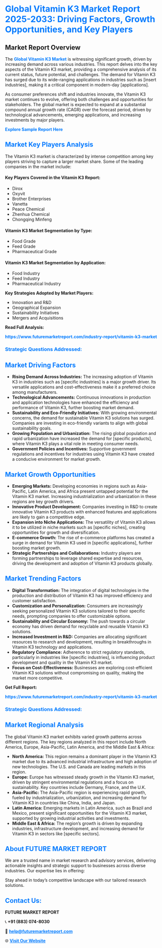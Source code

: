 <h1 style="color: #007BFF;">Global Vitamin K3 Market Report 2025-2033: Driving Factors, Growth Opportunities, and Key Players</h1>

<section id="overview">
<h2>Market Report Overview</h2>
<p>The <a href="https://www.futuremarketreport.com/industry-report/vitamin-k3-market" style="color: #007BFF; text-decoration: none;"><strong>Global Vitamin K3 Market</strong></a> is witnessing significant growth, driven by increasing demand across various industries. This report delves into the key aspects of the Vitamin K3 market, providing a comprehensive analysis of its current status, future potential, and challenges. The demand for Vitamin K3 has surged due to its wide-ranging applications in industries such as [insert industries], making it a critical component in modern-day [applications].</p>
<p>As consumer preferences shift and industries innovate, the Vitamin K3 market continues to evolve, offering both challenges and opportunities for stakeholders. The global market is expected to expand at a substantial compound annual growth rate (CAGR) over the forecast period, driven by technological advancements, emerging applications, and increasing investments by major players.</p>
</section>

<section id="overview">
<p><a href="https://www.futuremarketreport.com/request-sample/reportId=91709" style="color: #007BFF; text-decoration: none;"><strong>Explore Sample Report Here</strong></a></p>
</section>

<section id="key-players">
<h2 style="color: #007BFF;">Market Key Players Analysis</h2>
<p>The Vitamin K3 market is characterized by intense competition among key players striving to capture a larger market share. Some of the leading companies in the market include:</p>
<h4>Key Players Covered in the Vitamin K3 Report:</h4>
<ul><li>Dirox</li><li>Oxyvit</li><li>Brother Enterprises</li><li>Vanetta</li><li>Peace Chemical</li><li>Zhenhua Chemical</li><li>Chongqing Minfeng</li></ul>
<h4>Vitamin K3 Market Segmentation by Type:</h4>
<ul><li>Food Grade</li><li>Feed Grade</li><li>Pharmaceutical Grade</li></ul>

<h4>Vitamin K3 Market Segmentation by Application:</h4>
<ul><li>Food Industry</li><li>Feed Industry</li><li>Pharmaceutical Industry</li></ul>
<p><strong>Key Strategies Adopted by Market Players:</strong></p>
<ul>
<li>Innovation and R&D</li>
<li>Geographical Expansion</li>
<li>Sustainability Initiatives</li>
<li>Mergers and Acquisitions</li>
</ul>
</section>

<section>
<p><strong>Read Full Analysis: </strong></p><a href="https://www.futuremarketreport.com/industry-report/vitamin-k3-market" style="color: #007BFF; text-decoration: none;"><strong>https://www.futuremarketreport.com/industry-report/vitamin-k3-market</strong></a>
<h3 style="color: #007BFF;">Strategic Questions Addressed:</h3>
</section>

<section id="driving-factors">
<h2 style="color: #007BFF;">Market Driving Factors</h2>
<ul>
<li><strong>Rising Demand Across Industries:</strong> The increasing adoption of Vitamin K3 in industries such as [specific industries] is a major growth driver. Its versatile applications and cost-effectiveness make it a preferred choice among manufacturers.</li>
<li><strong>Technological Advancements:</strong> Continuous innovations in production and application technologies have enhanced the efficiency and performance of Vitamin K3, further boosting market demand.</li>
<li><strong>Sustainability and Eco-Friendly Initiatives:</strong> With growing environmental concerns, the demand for sustainable Vitamin K3 solutions has surged. Companies are investing in eco-friendly variants to align with global sustainability goals.</li>
<li><strong>Growing Population and Urbanization:</strong> The rising global population and rapid urbanization have increased the demand for [specific products], where Vitamin K3 plays a vital role in meeting consumer needs.</li>
<li><strong>Government Policies and Incentives:</strong> Supportive government regulations and incentives for industries using Vitamin K3 have created a conducive environment for market growth.</li>
</ul>
</section>

<section id="growth-opportunities">
<h2 style="color: #007BFF;">Market Growth Opportunities</h2>
<ul>
<li><strong>Emerging Markets:</strong> Developing economies in regions such as Asia-Pacific, Latin America, and Africa present untapped potential for the Vitamin K3 market. Increasing industrialization and urbanization in these regions are key growth drivers.</li>
<li><strong>Innovative Product Development:</strong> Companies investing in R&D to create innovative Vitamin K3 products with enhanced features and applications are likely to gain a competitive edge.</li>
<li><strong>Expansion into Niche Applications:</strong> The versatility of Vitamin K3 allows it to be utilized in niche markets such as [specific niches], creating opportunities for growth and diversification.</li>
<li><strong>E-commerce Growth:</strong> The rise of e-commerce platforms has created a surge in demand for Vitamin K3 used in [specific applications], further boosting market growth.</li>
<li><strong>Strategic Partnerships and Collaborations:</strong> Industry players are forming partnerships to leverage shared expertise and resources, driving the development and adoption of Vitamin K3 products globally.</li>
</ul>
</section>

<section id="trending-factors">
<h2 style="color: #007BFF;">Market Trending Factors</h2>
<ul>
<li><strong>Digital Transformation:</strong> The integration of digital technologies in the production and distribution of Vitamin K3 has improved efficiency and customer satisfaction.</li>
<li><strong>Customization and Personalization:</strong> Consumers are increasingly seeking personalized Vitamin K3 solutions tailored to their specific needs, prompting companies to offer customizable options.</li>
<li><strong>Sustainability and Circular Economy:</strong> The push towards a circular economy has driven demand for recyclable and reusable Vitamin K3 solutions.</li>
<li><strong>Increased Investment in R&D:</strong> Companies are allocating significant resources to research and development, resulting in breakthroughs in Vitamin K3 technology and applications.</li>
<li><strong>Regulatory Compliance:</strong> Adherence to strict regulatory standards, particularly in industries like [specific industries], is influencing product development and quality in the Vitamin K3 market.</li>
<li><strong>Focus on Cost-Effectiveness:</strong> Businesses are exploring cost-efficient Vitamin K3 solutions without compromising on quality, making the market more competitive.</li>
</ul>
</section>

<section>
<p><strong>Get Full Report: </strong></p><a href="https://www.futuremarketreport.com/industry-report/vitamin-k3-market" style="color: #007BFF; text-decoration: none;"><strong>https://www.futuremarketreport.com/industry-report/vitamin-k3-market</strong></a>
<h3 style="color: #007BFF;">Strategic Questions Addressed:</h3>
</section>


<section id="regional-analysis">
<h2 style="color: #007BFF;">Market Regional Analysis</h2>
<p>The global Vitamin K3 market exhibits varied growth patterns across different regions. The key regions analyzed in this report include North America, Europe, Asia-Pacific, Latin America, and the Middle East & Africa:</p>
<ul>
<li><strong>North America:</strong> This region remains a dominant player in the Vitamin K3 market due to its advanced industrial infrastructure and high adoption of new technologies. The U.S. and Canada are leading markets in this region.</li>
<li><strong>Europe:</strong> Europe has witnessed steady growth in the Vitamin K3 market, driven by stringent environmental regulations and a focus on sustainability. Key countries include Germany, France, and the U.K.</li>
<li><strong>Asia-Pacific:</strong> The Asia-Pacific region is experiencing rapid growth, fueled by industrialization, urbanization, and increasing demand for Vitamin K3 in countries like China, India, and Japan.</li>
<li><strong>Latin America:</strong> Emerging markets in Latin America, such as Brazil and Mexico, present significant opportunities for the Vitamin K3 market, supported by growing industrial activities and investments.</li>
<li><strong>Middle East & Africa:</strong> The region’s growth is driven by expanding industries, infrastructure development, and increasing demand for Vitamin K3 in sectors like [specific sectors].</li>
</ul>
</section>

<footer>
<h2 style="color: #007BFF;">About FUTURE MARKET REPORT</h2>
<p>We are a trusted name in market research and advisory services, delivering actionable insights and strategic support to businesses across diverse industries. Our expertise lies in offering:</p>

<p>Stay ahead in today’s competitive landscape with our tailored research solutions.</p>

<h2 style="color: #007BFF;">Contact Us:</h2>
<p><strong>FUTURE MARKET REPORT</strong></p>
<p>📞 <strong>+91 (883) 074-8030</strong></p>
<p>📧 <strong><a href="mailto:help@futuremarketreport.com" style="color: #007BFF;">help@futuremarketreport.com</a></strong></p>
<p>🌐 <strong><a href="https://www.futuremarketreport.com/" style="color: #007BFF;">Visit Our Website</a></strong></p>
</footer>